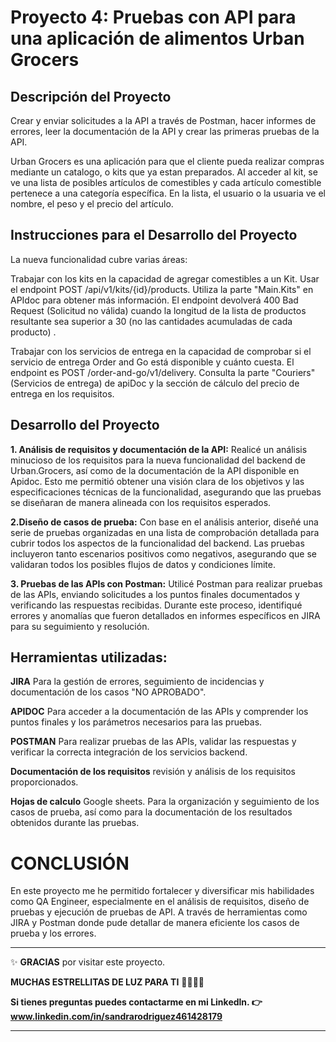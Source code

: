 # Proyecto 4: Pruebas con API para una aplicación de alimentos  Urban Grocers

## Descripción del Proyecto

Crear y enviar solicitudes a la API a través de Postman, hacer informes de errores, leer la documentación de la API y
crear las primeras pruebas de la API.

Urban Grocers es una aplicación para que el cliente pueda realizar compras mediante un catalogo, o kits que ya estan preparados. Al acceder al kit, se ve una lista de posibles artículos de comestibles y cada artículo comestible pertenece a
una categoría específica. En la lista, el usuario o la usuaria ve el nombre, el peso y el precio del artículo.

## Instrucciones para el Desarrollo del Proyecto

La nueva funcionalidad cubre varias áreas: 

Trabajar con los kits en la capacidad de agregar comestibles a un Kit. Usar el endpoint POST /api/v1/kits/{id}/products. Utiliza la parte "Main.Kits" en APIdoc para obtener más información. 
El endpoint devolverá 400 Bad Request (Solicitud no válida) cuando la longitud de la lista de productos resultante sea superior a 30 (no las cantidades acumuladas de cada producto) .

Trabajar con los servicios de entrega en la capacidad de comprobar si el servicio de entrega Order and Go está disponible y cuánto cuesta. El endpoint es POST /order-and-go/v1/delivery. Consulta la parte "Couriers" (Servicios de entrega) de apiDoc y la sección de cálculo del precio de entrega en los requisitos.

  
## Desarrollo del Proyecto

**1. Análisis de requisitos y documentación de la API:** Realicé un análisis minucioso de los requisitos para la nueva funcionalidad del backend de Urban.Grocers, así como de la documentación de la API disponible en Apidoc. Esto me permitió obtener una visión clara de los objetivos y las especificaciones técnicas de la funcionalidad, asegurando que las pruebas se diseñaran de manera alineada con los requisitos esperados.

**2.Diseño de casos de prueba:** Con base en el análisis anterior, diseñé una serie de pruebas organizadas en una lista de comprobación detallada para cubrir todos los aspectos de la funcionalidad del backend. Las pruebas incluyeron tanto escenarios positivos como negativos, asegurando que se validaran todos los posibles flujos de datos y condiciones límite.

**3. Pruebas de las APIs con Postman:** Utilicé Postman para realizar pruebas de las APIs, enviando solicitudes a los puntos finales documentados y verificando las respuestas recibidas. Durante este proceso, identifiqué errores y anomalías que fueron detallados en informes específicos en JIRA para su seguimiento y resolución.

## Herramientas utilizadas:

**JIRA** Para la gestión de errores, seguimiento de incidencias y documentación de los casos "NO APROBADO".

**APIDOC** Para acceder a la documentación de las APIs y comprender los puntos finales y los parámetros necesarios para las pruebas.

**POSTMAN** Para realizar pruebas de las APIs, validar las respuestas y verificar la correcta integración de los servicios backend.

**Documentación de los requisitos** revisión y análisis de los requisitos proporcionados.

**Hojas de calculo** Google sheets. Para la organización y seguimiento de los casos de prueba, así como para la documentación de los resultados obtenidos durante las pruebas.

# CONCLUSIÓN

En este proyecto me he permitido fortalecer y diversificar mis habilidades como QA Engineer, especialmente en el análisis de requisitos, diseño de pruebas y ejecución de pruebas de API. A través de herramientas como JIRA y Postman donde pude detallar de manera eficiente los casos de prueba y los errores. 

************


:sparkles: **GRACIAS** por visitar este proyecto. 

**MUCHAS ESTRELLITAS DE LUZ PARA TI** :star2::star2::star2::star2:

**Si tienes preguntas puedes contactarme en mi Linkedln. :point_right: www.linkedin.com/in/sandrarodriguez461428179**



**************




